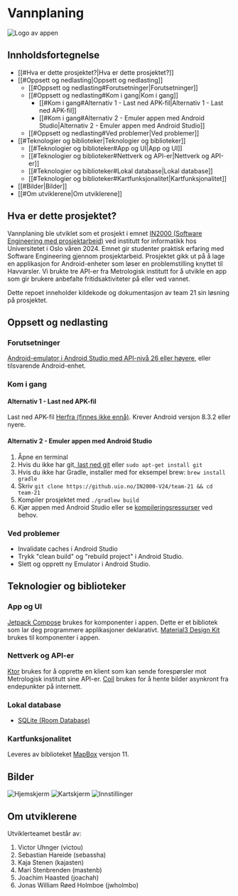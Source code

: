 
# Vannplaning

![Logo av appen](https://github.uio.no/IN2000-V24/team-21/blob/main/Images/Vannplaning-logo.png?raw=true)
## Innholdsfortegnelse
- [[#Hva er dette prosjektet?|Hva er dette prosjektet?]]
- [[#Oppsett og nedlasting|Oppsett og nedlasting]]
	- [[#Oppsett og nedlasting#Forutsetninger|Forutsetninger]]
	- [[#Oppsett og nedlasting#Kom i gang|Kom i gang]]
		- [[#Kom i gang#Alternativ 1 - Last ned APK-fil|Alternativ 1 - Last ned APK-fil]]
		- [[#Kom i gang#Alternativ 2 - Emuler appen med Android Studio|Alternativ 2 - Emuler appen med Android Studio]]
	- [[#Oppsett og nedlasting#Ved problemer|Ved problemer]]
- [[#Teknologier og biblioteker|Teknologier og biblioteker]]
	- [[#Teknologier og biblioteker#App og UI|App og UI]]
	- [[#Teknologier og biblioteker#Nettverk og API-er|Nettverk og API-er]]
	- [[#Teknologier og biblioteker#Lokal database|Lokal database]]
	- [[#Teknologier og biblioteker#Kartfunksjonalitet|Kartfunksjonalitet]]
- [[#Bilder|Bilder]]
- [[#Om utviklerene|Om utviklerene]]
## Hva er dette prosjektet?

Vannplaning ble utviklet som et prosjekt i emnet [IN2000 (Software Engineering med prosjektarbeid)](https://www.uio.no/studier/emner/matnat/ifi/IN2000/v24/) ved institutt for informatikk hos Universitetet i Oslo våren 2024. Emnet gir studenter praktisk erfaring med Software Engineering gjennom prosjektarbeid. Prosjektet gikk ut på å lage en applikasjon for Android-enheter som løser en problemstilling knyttet til Havvarsler. Vi brukte tre API-er fra Metrologisk institutt for å utvikle en app som gir brukere anbefalte fritidsaktiviteter på eller ved vannet. 

Dette repoet inneholder kildekode og dokumentasjon av team 21 sin løsning på prosjektet.

## Oppsett og nedlasting

### Forutsetninger
[Android-emulator i Android Studio med API-nivå 26 eller høyere](https://www.google.com/search?q=android+studio&oq=android+studio&gs_lcrp=EgZjaHJvbWUyBggAEEUYOdIBCDIzMzhqMGo3qAIAsAIA&sourceid=chrome&ie=UTF-8), eller tilsvarende Android-enhet.
### Kom i gang
#### Alternativ 1 - Last ned APK-fil

Last ned APK-fil [Herfra (finnes ikke ennå)](). Krever Android versjon 8.3.2 eller nyere.
#### Alternativ 2 - Emuler appen med Android Studio

1. Åpne en terminal
2. Hvis du ikke har git,[ last ned git](https://git-scm.com/downloads) eller `sudo apt-get install git`
3. Hvis du ikke har Gradle, installer med for eksempel brew: `brew install gradle`
4. Skriv `git clone https://github.uio.no/IN2000-V24/team-21 && cd team-21`
5. Kompiler prosjektet med ``./gradlew build``
6. Kjør appen med Android Studio eller se [kompileringsressurser](https://developer.android.com/build/building-cmdline) ved behov.
### Ved problemer
- Invalidate caches i Android Studio
- Trykk "clean build" og "rebuild project" i Android Studio.
- Slett og opprett ny Emulator i Android Studio.
## Teknologier og biblioteker
### App og UI

[Jetpack Compose](https://developer.android.com/develop/ui/compose) brukes for komponenter i appen. Dette er et bibliotek som lar deg programmere applikasjoner deklarativt.
[Material3 Design Kit](https://m3-material-io.translate.goog/?_x_tr_sl=en&_x_tr_tl=no&_x_tr_hl=no&_x_tr_pto=sc&_x_tr_hist=true) brukes til komponenter i appen.

### Nettverk og API-er

[Ktor](https://ktor.io/docs/welcome.html) brukes for å opprette en klient som kan sende forespørsler mot Metrologisk institutt sine API-er.
[Coil](https://coil-kt.github.io/coil/compose/) brukes for å hente bilder asynkront fra endepunkter på internett.

### Lokal database
- [SQLite (Room Database)](https://developer.android.com/training/data-storage/room)

### Kartfunksjonalitet
Leveres av biblioteket [MapBox](https://developer.android.com/training/data-storage/room) versjon 11. 

## Bilder
![Hjemskjerm](https://raw.github.uio.no/IN2000-V24/team-21/d19b2798003b397f2e2a81114b98f0eba3a10458/Images/Screenshot%202024-05-11%20at%2012.36.23.png?token=AAACJCYUS5SS2O5E7AWWYE3GH5G6G)
![Kartskjerm](https://raw.github.uio.no/IN2000-V24/team-21/d19b2798003b397f2e2a81114b98f0eba3a10458/Images/Screenshot%202024-05-11%20at%2012.37.44.png?token=AAACJC5TAJQHQ7YCPCMKVM3GH5G6G)
![Innstillinger](https://raw.github.uio.no/IN2000-V24/team-21/d19b2798003b397f2e2a81114b98f0eba3a10458/Images/Screenshot%202024-05-11%20at%2012.38.11.png?token=AAACJC6YHQMPVE6CQ6W2WADGH5G6G)

## Om utviklerene

Utviklerteamet består av:
1. Victor Uhnger (victou)
2. Sebastian Hareide (sebassha) 
3. Kaja Stenen (kajasten)
4. Mari Stenbrenden (mastenb)
5. Joachim Haasted (joachah)
6. Jonas William Røed Holmboe (jwholmbo)
